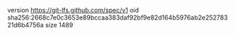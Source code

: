 version https://git-lfs.github.com/spec/v1
oid sha256:2668c7e0c3653e89bccaa383daf92bf9e82d164b5976ab2e25278321d6b4756a
size 1489
